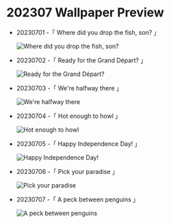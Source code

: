 # 202307 Wallpaper Preview 
- 20230701 -「 Where did you drop the fish, son? 」
  ![Where did you drop the fish, son?](https://bing.com/th?id=OHR.ClamBears_EN-US1283973201_UHD.jpg&rf=LaDigue_UHD.jpg&pid=hp&w=3840&h=2160&rs=1&c=4) 
- 20230702 -「 Ready for the Grand Départ? 」
  ![Ready for the Grand Départ?](https://bing.com/th?id=OHR.PelotonPont_EN-US1487303209_UHD.jpg&rf=LaDigue_UHD.jpg&pid=hp&w=3840&h=2160&rs=1&c=4) 
- 20230703 -「 We're halfway there 」
  ![We're halfway there](https://bing.com/th?id=OHR.HalfwayBoats_EN-US9913306071_UHD.jpg&rf=LaDigue_UHD.jpg&pid=hp&w=3840&h=2160&rs=1&c=4) 
- 20230704 -「 Hot enough to howl 」
  ![Hot enough to howl](https://bing.com/th?id=OHR.CoyoteBanff_EN-US9716853560_UHD.jpg&rf=LaDigue_UHD.jpg&pid=hp&w=3840&h=2160&rs=1&c=4) 
- 20230705 -「 Happy Independence Day! 」
  ![Happy Independence Day!](https://bing.com/th?id=OHR.EmpireFourth_EN-US1852348146_UHD.jpg&rf=LaDigue_UHD.jpg&pid=hp&w=3840&h=2160&rs=1&c=4) 
- 20230706 -「 Pick your paradise 」
  ![Pick your paradise](https://bing.com/th?id=OHR.CorfuBeach_EN-US1955770867_UHD.jpg&rf=LaDigue_UHD.jpg&pid=hp&w=3840&h=2160&rs=1&c=4) 
- 20230707 -「 A peck between penguins 」
  ![A peck between penguins](https://bing.com/th?id=OHR.KissingPenguins_EN-US9934274722_UHD.jpg&rf=LaDigue_UHD.jpg&pid=hp&w=3840&h=2160&rs=1&c=4) 
